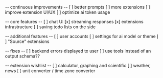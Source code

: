 -- continuous improvements --
[ ] better prompts
[ ] more extensions
[ ] improve extension UI/UX
[ ] optimize ai token usage

-- core features --
[ ] chat UI
[x] streaming responses
[x] extensions infrastructure
[ ] saving todo lists on the side

-- additional features --
[ ] user accounts
[ ] settings for ai model or theme
[ ] "Source" extensions

-- fixes --
[ ] backend errors displayed to user
[ ] use tools instead of an output schema??

-- extension wishlist --
[ ] calculator, graphing and scientific
[ ] weather, news
[ ] unit converter / time zone converter
